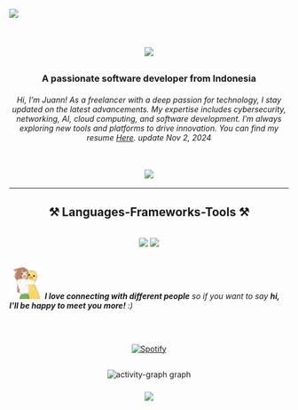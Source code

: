 [![](https://visitcount.itsvg.in/api?id=J13PhantomByte&icon=1&color=6)](https://visitcount.itsvg.in)

<h1 align="center">
    <img src="https://readme-typing-svg.herokuapp.com/?font=Righteous&size=35&center=true&vCenter=true&width=500&height=70&duration=4000&lines=Hi+There!+👋;+I'm+Juann!;" />
</h1>

<h3 align="center">A passionate software developer from Indonesia</h3>
<h6 align="center">Hi, I’m Juann! As a freelancer with a deep passion for technology, I stay updated on the latest advancements. My expertise includes cybersecurity, networking, AI, cloud computing, and software development. I’m always exploring new tools and platforms to drive innovation.
You can find my resume <a href="https://drive.google.com/file/d/11UkFFOTGC9HduznafnOAfxfyG6_qwG0o/view?usp=sharing" target="_blank">Here</a>. update Nov 2, 2024</h6>
<br/>

<div align="center"> 
  <a href="https://juanfelixv4-three.vercel.app/" target="_blank">
     <img src="https://img.shields.io/badge/Portfolio-FF5722?style=for-the-badge&logo=todoist&logoColor=white" target="_blank" /> <!-- sqlite, safari, google-chrome are other good icon options -->
  </a>
</div>
 

 <hr/>
 
<h2 align="center">⚒️ Languages-Frameworks-Tools ⚒️</h2>
<br/>
<div align="center">
    <img src="https://skillicons.dev/icons?i=react,php,bash,html,css,vscode,github,cpp,tailwind,git,r,docker" />
    <img src="https://skillicons.dev/icons?i=nodejs,python,javascript,raspberrypi,arduino,firebase,postgresql,obsidian,linux,nextjs,nginx,opencv" /><br>
</div>

<br/>


<img src="kawai.gif" width="60"> <em><b>I love connecting with different people</b> so if you want to say <b>hi, I'll be happy to meet you more!</b> :)</em>

<h2 align="center"></h2>

&nbsp;<div align="center">
  [![Spotify](https://novatorem.vercel.app/api/spotify?background_color=0d1117&border_color=ffffff)](https://open.spotify.com/user/3164sd4mj6kb2zbq4ayohfyokyju)
</div>


<h2 align="center"></h2>

<div align="center">
 <img src="https://github-readme-activity-graph.vercel.app/graph?username=J13PhantomByte&radius=16&theme=react&area=true&order=5" height="auto" alt="activity-graph graph"  />
</div>

<h3 align="center">
    <img src="https://readme-typing-svg.herokuapp.com/?font=Righteous&size=25&center=true&vCenter=true&width=500&height=70&duration=4000&lines=Thanks+for+visiting!+✌️;+Ngoding+boleh+lupa+makan+itu+Jangan!;I'm+always+down+to+collab+:)">
</h3>

<br/>
